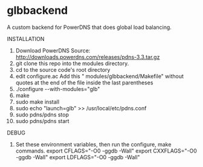 glbbackend
==========

A custom backend for PowerDNS that does global load balancing.


INSTALLATION

1. Download PowerDNS Source: http://downloads.powerdns.com/releases/pdns-3.3.tar.gz
2. git clone this repo into the modules directory.
3. cd to the source code's root directory
4. edit configure.ac
   Add this " modules/glbbackend/Makefile" without quotes at the end of the file inside the last parentheses
4. ./configure --with-modules="glb"
5. make
6. sudo make install
7. sudo echo "launch=glb" >> /usr/local/etc/pdns.conf
8. sudo pdns/pdns stop
9. sudo pdns/pdns start

DEBUG
1. Set these environment variables, then run the configure, make commands.
export CFLAGS="-O0 -ggdb -Wall"
export CXXFLAGS="-O0 -ggdb -Wall"
export LDFLAGS="-O0 -ggdb -Wall"
